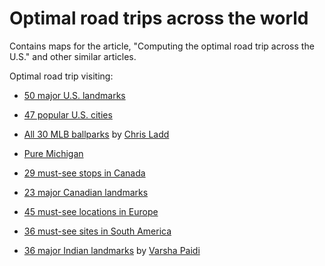 # Optimal road trips across the world

Contains maps for the article, "Computing the optimal road trip across the U.S." and other similar articles.

Optimal road trip visiting:

* [50 major U.S. landmarks](http://rhiever.github.io/optimal-roadtrip-usa/major-landmarks.html)

* [47 popular U.S. cities](http://rhiever.github.io/optimal-roadtrip-usa/popular-cities.html)

* [All 30 MLB ballparks](http://rhiever.github.io/optimal-roadtrip-usa/mlb-ballparks.html) by [Chris Ladd](https://www.particlestorm.net/)

* [Pure Michigan](http://rhiever.github.io/optimal-roadtrip-usa/pure-michigan.html)

* [29 must-see stops in Canada](http://rhiever.github.io/optimal-roadtrip-usa/canada-trip.html)

* [23 major Canadian landmarks](http://rhiever.github.io/optimal-roadtrip-usa/canada-trip-landmarks.html)

* [45 must-see locations in Europe](http://rhiever.github.io/optimal-roadtrip-usa/europe-trip.html)

* [36 must-see sites in South America](http://rhiever.github.io/optimal-roadtrip-usa/south-america-trip.html)

* [36 major Indian landmarks](http://rhiever.github.io/optimal-roadtrip-usa/major-landmarks-india.html) by [Varsha Paidi](https://github.com/varshapaidi)
